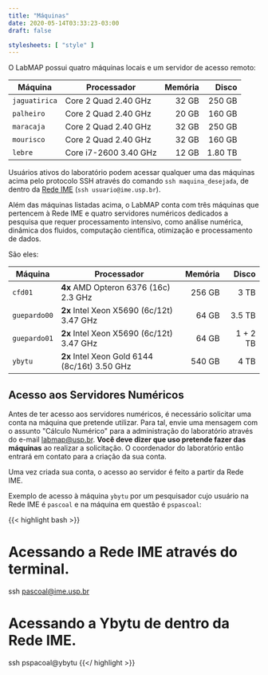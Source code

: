 ```yaml
---
title: "Máquinas"
date: 2020-05-14T03:33:23-03:00
draft: false

stylesheets: [ "style" ]
---
```


O LabMAP possui quatro máquinas locais e um servidor de acesso remoto:

| Máquina       | Processador           | Memória | Disco   |
| -----------   | --------------------- | -------:| -------:|
| `jaguatirica` | Core 2 Quad 2.40 GHz  | 32 GB   | 250 GB  |
| `palheiro`    | Core 2 Quad 2.40 GHz  | 20 GB   | 160 GB  |
| `maracaja`    | Core 2 Quad 2.40 GHz  | 32 GB   | 250 GB  |
| `mourisco`    | Core 2 Quad 2.40 GHz  | 32 GB   | 160 GB  |
| `lebre`       | Core i7-2600 3.40 GHz | 12 GB   | 1.80 TB |

Usuários ativos do laboratório podem acessar qualquer uma das máquinas acima
pelo protocolo SSH através do comando `ssh maquina_desejada`, de dentro da [Rede
IME][rime] (`ssh usuario@ime.usp.br`).

Além das máquinas listadas acima, o LabMAP conta com três máquinas que pertencem
à Rede IME e quatro servidores numéricos dedicados a pesquisa que requer
processamento intensivo, como análise numérica, dinâmica dos fluidos, computação
científica, otimização e processamento de dados.

São eles:

| Máquina      | Processador                                   | Memória | Disco    |
| -----------  | -------------------------------------------   | ------: | -------: |
| `cfd01`      | **4x** AMD Opteron 6376 (16c) 2.3 GHz         | 256 GB  | 3 TB     |
| `guepardo00` | **2x** Intel Xeon X5690 (6c/12t) 3.47 GHz     | 64 GB   | 3.5 TB   |
| `guepardo01` | **2x** Intel Xeon X5690 (6c/12t) 3.47 GHz     | 64 GB   | 1 + 2 TB |
| `ybytu`      | **2x** Intel Xeon Gold 6144 (8c/16t) 3.50 GHz | 540 GB  | 4 TB     |

[rime]: https://si.ime.usp.br/

## Acesso aos Servidores Numéricos

Antes de ter acesso aos servidores numéricos, é necessário solicitar uma conta
na máquina que pretende utilizar. Para tal, envie uma mensagem com o assunto
"Cálculo Numérico" para a administração do laboratório através do e-mail
[labmap@usp.br](mailto:labmap@usp.br). **Você deve dizer que uso pretende fazer
das máquinas** ao realizar a solicitação. O coordenador do laboratório então
entrará em contato para a criação da sua conta.

Uma vez criada sua conta, o acesso ao servidor é feito a partir da Rede IME.

Exemplo de acesso à máquina `ybytu` por um pesquisador cujo usuário na Rede IME
é `pascoal` e na máquina em questão é `pspascoal`:

{{< highlight bash >}}
# Acessando a Rede IME através do terminal.
ssh pascoal@ime.usp.br
# Acessando a Ybytu de dentro da Rede IME.
ssh pspacoal@ybytu
{{</ highlight >}}
